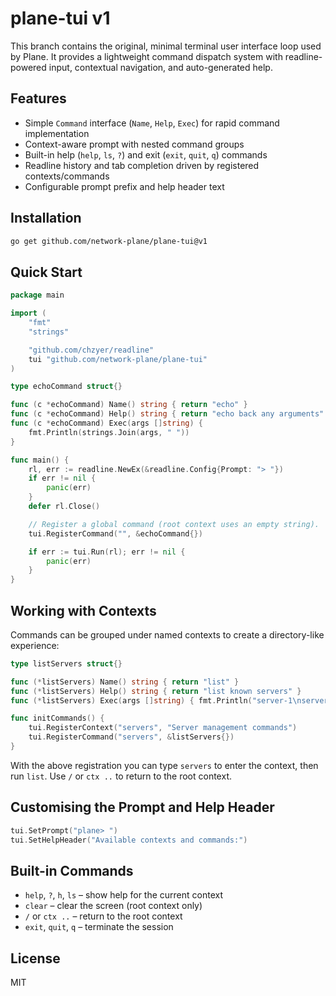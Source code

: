 # plane-tui v1

This branch contains the original, minimal terminal user interface loop used by Plane. It provides a lightweight command dispatch system with readline-powered input, contextual navigation, and auto-generated help.

## Features

- Simple `Command` interface (`Name`, `Help`, `Exec`) for rapid command implementation
- Context-aware prompt with nested command groups
- Built-in help (`help`, `ls`, `?`) and exit (`exit`, `quit`, `q`) commands
- Readline history and tab completion driven by registered contexts/commands
- Configurable prompt prefix and help header text

## Installation

```bash
go get github.com/network-plane/plane-tui@v1
```

## Quick Start

```go
package main

import (
    "fmt"
    "strings"

    "github.com/chzyer/readline"
    tui "github.com/network-plane/plane-tui"
)

type echoCommand struct{}

func (c *echoCommand) Name() string { return "echo" }
func (c *echoCommand) Help() string { return "echo back any arguments" }
func (c *echoCommand) Exec(args []string) {
    fmt.Println(strings.Join(args, " "))
}

func main() {
    rl, err := readline.NewEx(&readline.Config{Prompt: "> "})
    if err != nil {
        panic(err)
    }
    defer rl.Close()

    // Register a global command (root context uses an empty string).
    tui.RegisterCommand("", &echoCommand{})

    if err := tui.Run(rl); err != nil {
        panic(err)
    }
}
```

## Working with Contexts

Commands can be grouped under named contexts to create a directory-like experience:

```go
type listServers struct{}

func (*listServers) Name() string { return "list" }
func (*listServers) Help() string { return "list known servers" }
func (*listServers) Exec(args []string) { fmt.Println("server-1\nserver-2") }

func initCommands() {
    tui.RegisterContext("servers", "Server management commands")
    tui.RegisterCommand("servers", &listServers{})
}
```

With the above registration you can type `servers` to enter the context, then run `list`. Use `/` or `ctx ..` to return to the root context.

## Customising the Prompt and Help Header

```go
tui.SetPrompt("plane> ")
tui.SetHelpHeader("Available contexts and commands:")
```

## Built-in Commands

- `help`, `?`, `h`, `ls` – show help for the current context
- `clear` – clear the screen (root context only)
- `/` or `ctx ..` – return to the root context
- `exit`, `quit`, `q` – terminate the session

## License

MIT
